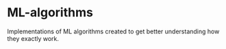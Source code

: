 # ML-algorithms
Implementations of ML algorithms created to get better understanding how they exactly work.
